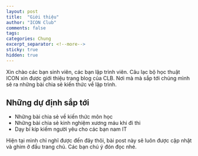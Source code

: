 ```yaml
---
layout: post
title:  "Giới thiệu"
author: "ICON Club"
comments: false
tags:
categories: Chung
excerpt_separator: <!--more-->
sticky: true
hidden: true
---
```


Xin chào các bạn sinh viên, các bạn lập trình viên.
Câu lạc bộ học thuật ICON xin được giới thiệu trang blog của CLB. Nơi mà mà sắp tới chúng mình sẽ ra những bài chia sẻ kiến thức về lập trình. <!--more-->

## Những dự định sắp tới
- Những bài chia sẻ về kiến thức môn học
- Những bài chia sẻ kinh nghiệm xương máu khi đi thi
- Dạy bí kíp kiếm người yêu cho các bạn nam IT

Hiện tại mình chỉ nghĩ được đến đây thôi, bài post này sẽ luôn được cập nhật và ghim ở đầu trang chủ. Các bạn chú ý đón đọc nhé.